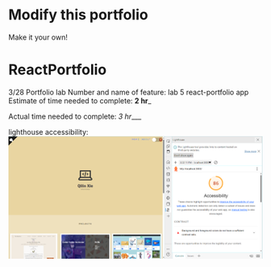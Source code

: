 # Modify this portfolio

Make it your own! 
# ReactPortfolio

3/28 Portfolio lab
Number and name of feature: lab 5 react-portfolio app
Estimate of time needed to complete: __2 hr___

Actual time needed to complete: _3 hr____
 
lighthouse accessibility: ![alt text](image.png)